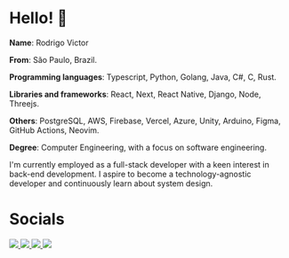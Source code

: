 # Hello! 👋 

**Name**: Rodrigo Victor

**From**: São Paulo, Brazil.

**Programming languages**: Typescript, Python, Golang, Java, C#, C, Rust.

**Libraries and frameworks**: React, Next, React Native, Django, Node, Threejs.

**Others**: PostgreSQL, AWS, Firebase, Vercel, Azure, Unity, Arduino, Figma, GitHub Actions, Neovim.

**Degree**: Computer Engineering, with a focus on software engineering.

I'm currently employed as a full-stack developer with a keen interest in back-end development. I aspire to become a technology-agnostic developer and continuously learn about system design.

# Socials

<div>
    <a target='_blank' href="https://linkedin.com/in/rodrigorvsn/">
        <img src="https://img.shields.io/badge/LinkedIn-0077B5?style=for-the-badge&logo=linkedin&logoColor=white">
    </a>
    <a target='_blank' href="https://twitter.com/rodrigovictor81">
        <img src="https://img.shields.io/badge/Twitter-1DA1F2?style=for-the-badge&logo=twitter&logoColor=white">
    </a>
    <a target='_blank' href="https://dev.to/rodrigorvsn">
        <img src="https://img.shields.io/badge/dev.to-0A0A0A?style=for-the-badge&logo=dev.to&logoColor=white">
    </a>
    <a target='_blank' href="https://discord.com/users/396645173540552718">
        <img src="https://img.shields.io/badge/Discord-%235865F2.svg?style=for-the-badge&logo=discord&logoColor=white">
    </a>
</div>

